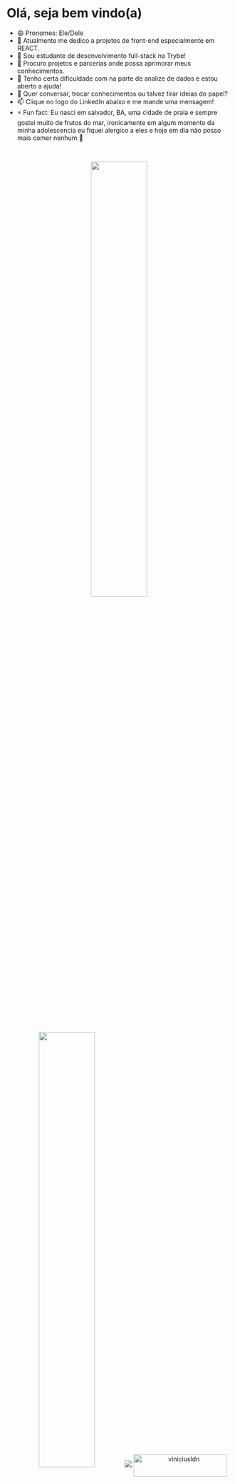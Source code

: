 <h1>Olá, seja bem vindo(a)</h1>

- 😄 Pronomes: Ele/Dele
- 🔭 Atualmente me dedico a projetos de front-end especialmente em REACT.
- 🌱 Sou estudante de desenvolvimento full-stack na Trybe!
- 👯 Procuro projetos e parcerias onde possa aprimorar meus conhecimentos.
- 🤔 Tenho certa dificuldade com na parte de analize de dados e estou aberto a ajuda!
- 💬 Quer conversar, trocar conhecimentos ou talvez tirar ideias do papel?
- 📫 Clique no logo do LinkedIn abaixo e me mande uma mensagem!
- ⚡ Fun fact: Eu nasci em salvador, BA, uma cidade de praia e sempre gostei muito de
  frutos do mar, ironicamente em algum momento da minha adolescencia eu fiquei alergico a
  eles e hoje em dia nâo posso mais comer nenhum 🙁
<br>

<p align="center">
<img height="50%" width="auto" src ="https://github-readme-stats.vercel.app/api?username=viniciusldn&show_icons=true&count_private=true&theme=darcula&hide_border=true&hide=issues,contribs&bg_color=00000000">
<img height="50%" width="auto" src ="https://
github-readme-stats.vercel.app/api/top-langs/?username=viniciusldn&layout=compact&hide_border=true&theme=darcula&bg_color=00000000&langs_count=6&hide=jupyter%20notebook,tex,css,php">
<img src ="https://github-readme-streak-stats.herokuapp.com?user=viniciusldn&theme=darcula&hide_border=true&background=FFFFFF00">
<a href="https://www.linkedin.com/in/viniciusldnogueira/"> <img align="center" src="https://www.logo.wine/a/logo/LinkedIn/LinkedIn-Wordmark-White-Dark-Background-Logo.wine.svg" height="50" width="210"
alt="viniciusldn" /></a>
</p>

<!-- <p align="center">
  <img align="left" src ="https://github-readme-stats.vercel.app/api/pin/?username=aveek-saha&repo=ytdx">
  <img align="right" src ="https://github-readme-stats.vercel.app/api/pin/?username=aveek-saha&repo=pixel-weather">
</p> -->

<!--
**Aveek-Saha/aveek-saha** is a ✨ _special_ ✨ repository because its `README.md` (this file) appears on your GitHub profile.

Here are some ideas to get you started:

- 🔭 I’m currently working on ...
- 🌱 I’m currently learning ...
- 👯 I’m looking to collaborate on ...
- 🤔 I’m looking for help with ...
- 💬 Ask me about ...
- 📫 How to reach me: ...
- 😄 Pronouns: ...
- ⚡ Fun fact: ...
-->

</main>
